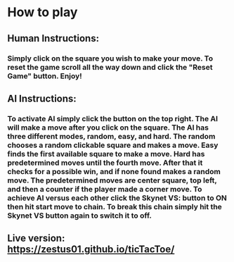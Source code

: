 
# How to play
## Human Instructions:
### Simply click on the square you wish to make your move. To reset the game scroll all the way down and click the "Reset Game" button. Enjoy!
## AI Instructions:
### To activate AI simply click the button on the top right. The AI will make a move after you click on the square. The AI has three different modes, random, easy, and hard. The random chooses a random clickable square and makes a move. Easy finds the first available square to make a move. Hard has predetermined moves until the fourth move. After that it checks for a possible win, and if none found makes a random move. The predetermined moves are center square, top left, and then a counter if the player made a corner move. To achieve AI versus each other click the Skynet VS: button to ON then hit start move to chain. To break this chain simply hit the Skynet VS button again to switch it to off.

## Live version: https://zestus01.github.io/ticTacToe/
